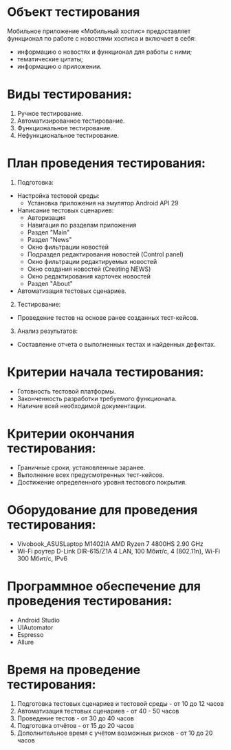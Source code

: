 # Объект тестирования

Мобильное приложение «Мобильный хоспис» предоставляет функционал по работе с новостями хосписа и включает в себя:
- информацию о новостях и функционал для работы с ними;
- тематические цитаты;
- информацию о приложении.


# Виды тестирования:
1. Ручное тестирование.
2. Автоматизированное тестирование.
3. Функциональное тестирование.
4. Нефункциональное тестирование.


# План проведения тестирования:
1. Подготовка:
- Настройка тестовой среды:
    * Установка приложения на эмулятор Android API 29
- Написание тестовых сценариев:
    * Авторизация
    * Навигация по разделам приложения
    * Раздел "Main"
    * Раздел "News"
    * Окно фильтрации новостей
    * Подраздел редактирования новостей (Control panel)
    * Окно фильтрации редактируемых новостей
    * Окно создания новостей (Creating NEWS)
    * Окно редактирования карточек новостей
    * Раздел "About"
- Автоматизация тестовых сценариев.

2. Тестирование:
- Проведение тестов на основе ранее созданных тест-кейсов.
   
3. Анализ результатов:
- Составление отчета о выполненных тестах и найденных дефектах.

# Критерии начала тестирования:
- Готовность тестовой платформы.
- Законченность разработки требуемого функционала.
- Наличие всей необходимой документации.

# Критерии окончания тестирования:
- Граничные сроки, установленные заранее.
- Выполнение всех предусмотренных тест-кейсов.
- Достижение определенного уровня тестового покрытия.

# Оборудование для проведения тестирования:
- Vivobook_ASUSLaptop M1402IA AMD Ryzen 7 4800HS 2.90 GHz
- Wi-Fi роутер D-Link DIR-615/Z1A 4 LAN, 100 Мбит/с, 4 (802.11n), Wi-Fi 300 Мбит/с, IPv6 

# Программное обеспечение для проведения тестирования:
- Android Studio
- UIAutomator
- Espresso
- Allure

# Время на проведение тестирования:
1. Подготовка тестовых сценариев и тестовой среды - от 10 до 12 часов
2. Автоматизация тестовых сценариев - от 40 - 50 часов
3. Проведение тестов - от 30 до 40 часов
4. Подготовка отчётов - от 15 до 20 часов
5. Дополнительное время с учётом возможных рисков - от 10 до 20 часов



 

